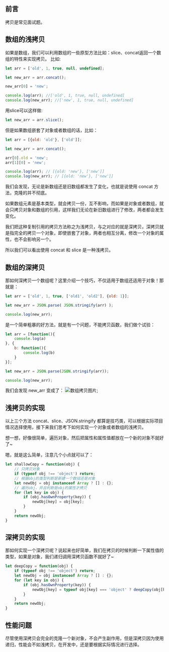 ## 前言
拷贝是常见面试题。

## 数组的浅拷贝

如果是数组，我们可以利用数组的一些原型方法比如：slice、concat返回一个数组的特性来实现拷贝。
比如:
```js
let arr = ['old', 1, true, null, undefined];

let new_arr = arr.concat();

new_arr[0] = 'new';

console.log(arr); //['old', 1, true, null, undefined]
console.log(new_arr); //['new', 1, true, null, undefined]
```
用slice可以这样做:
```js
let new_arr = arr.slice();
```
但是如果数组嵌套了对象或者数组的话，比如：
```js
let arr = [{old: 'old'}, ['old']];

let new_arr = arr.concat();

arr[0].old = 'new';
arr[1][0] = 'new';

console.log(arr); // [{old: 'new'}, ['new']]
console.log(new_arr); // [{old: 'new'}, ['new']]

```
我们会发现，无论是新数组还是旧数组都发生了变化，也就是说使用 concat 方法，克隆的并不彻底。

如果数组元素是基本类型，就会拷贝一份，互不影响，而如果是对象或者数组，就会只拷贝对象和数组的引用，这样我们无论在新旧数组进行了修改，两者都会发生变化。

我们把这种复制引用的拷贝方法称之为浅拷贝，与之对应的就是深拷贝，深拷贝就是指完全的拷贝一个对象，即使嵌套了对象，两者也相互分离，修改一个对象的属性，也不会影响另一个。

所以我们可以看出使用 concat 和 slice 是一种浅拷贝。

## 数组的深拷贝
那如何深拷贝一个数组呢？这里介绍一个技巧，不仅适用于数组还适用于对象！那就是：
```js
let arr = ['old', 1, true, ['old1', 'old2'], {old: 1}];

let new_arr = JSON.parse( JSON.stringify(arr) );

console.log(new_arr);
```
是一个简单粗暴的好方法，就是有一个问题，不能拷贝函数，我们做个试验：

```js
let arr = [function(){
    console.log(a)
}, {
    b: function(){
        console.log(b)
    }
}];

let new_arr = JSON.parse(JSON.stringify(arr));

console.log(new_arr);

```
我们会发现 new_arr 变成了：
![数组拷贝图片](https://raw.githubusercontent.com/liuyuai/myBlog/master/src/assets/copy1.png "copy");

## 浅拷贝的实现

以上三个方法 concat、slice、JSON.stringify 都算是技巧类，可以根据实际项目情况选择使用，接下来我们思考下如何实现一个对象或者数组的浅拷贝。

想一想，好像很简单，遍历对象，然后把属性和属性值都放在一个新的对象不就好了~

嗯，就是这么简单，注意几个小点就可以了：
```js
let shallowCopy = function(obj) {
    // 只拷贝对象
    if (typeof obj !== 'object') return;
    // 根据obj的类型判断是新建一个数组还是对象
    let newObj = obj instanceof Array ? [] : {};
    // 遍历obj，并且判断是obj的属性才拷贝
    for (let key in obj) {
        if (obj.hasOwnProperty(key)) {
            newObj[key] = obj[key];
        }
    }
    return newObj;
}
```

## 深拷贝的实现
那如何实现一个深拷贝呢？说起来也好简单，我们在拷贝的时候判断一下属性值的类型，如果是对象，我们递归调用深拷贝函数不就好了~

```js
let deepCopy = function(obj) {
    if (typeof obj !== 'object') return;
    let newObj = obj instanceof Array ? [] : {};
    for (let key in obj) {
        if (obj.hasOwnProperty(key)) {
            newObj[key] = typeof obj[key] === 'object' ? deepCopy(obj[key]) : obj[key];
        }
    }
    return newObj;
}
```
## 性能问题
尽管使用深拷贝会完全的克隆一个新对象，不会产生副作用，但是深拷贝因为使用递归，性能会不如浅拷贝，在开发中，还是要根据实际情况进行选择。







